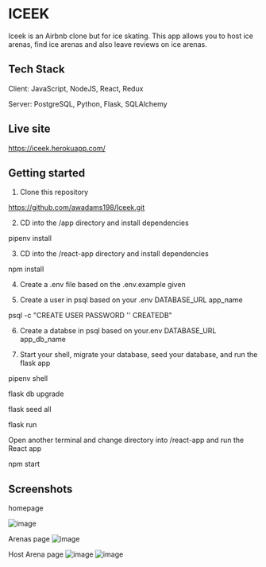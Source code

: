 # ICEEK

 Iceek is an Airbnb clone but for ice skating. This app allows you
 to host ice arenas, find ice arenas and also leave reviews on ice
 arenas.


## Tech Stack

Client: JavaScript, NodeJS, React, Redux

Server: PostgreSQL, Python, Flask, SQLAlchemy

## Live site

https://iceek.herokuapp.com/

## Getting started

1. Clone this repository

https://github.com/awadams198/Iceek.git

2. CD into the /app directory and install dependencies

pipenv install

3. CD into the /react-app directory and install dependencies

npm install

4. Create a .env file based on the .env.example given

5. Create a user in psql based on your .env DATABASE_URL app_name

psql -c "CREATE USER <username> PASSWORD '<password>' CREATEDB"

6. Create a databse in psql based on your.env DATABASE_URL app_db_name

7. Start your shell, migrate your database, seed your database, and run the flask app

pipenv shell

flask db upgrade

flask seed all

flask run

Open another terminal and change directory into /react-app and run the React app

npm start

## Screenshots
homepage

![image](https://user-images.githubusercontent.com/86488501/155614574-29fa5efb-a0d2-4d12-aa19-61225077b885.png)

Arenas page
![image](https://user-images.githubusercontent.com/86488501/155616450-f671cbfa-c7c1-434f-9084-c761baeefbc9.png)

Host Arena page
![image](https://user-images.githubusercontent.com/86488501/155616542-c1f7be44-03fe-4325-b720-47738a926e70.png)
![image](https://user-images.githubusercontent.com/86488501/155616642-b3734531-4eb9-4a00-b202-7d9b4b421856.png)

